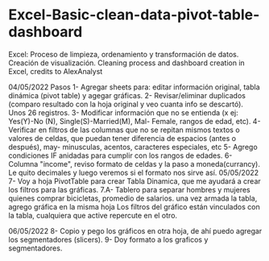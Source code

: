 # Excel-Basic-clean-data-pivot-table-dashboard

Excel:
Proceso de limpieza, ordenamiento y transformación de datos.
Creación de visualización.
Cleaning process and dashboard creation in Excel, credits to AlexAnalyst

04/05/2022 
Pasos 1- Agregar sheets para: editar información original, tabla dinámica (pivot table) y agegar gráficas. 
2- Revisar/eliminar duplicados (comparo resultado con la hoja original y veo cuanta info se descartó). Unos 26 registros. 
3- Modificar información que no se entienda (x ej: Yes(Y)-No (N), Single(S)-Married(M), Mal- Female, rangos de edad, etc). 
4- Verificar en filtros de las columnas que no se repitan mismos textos o valores de celdas, que puedan tener diferencia de espacios (antes o después), may- minusculas, acentos, caracteres especiales, etc 
5- Agrego condiciones IF anidadas para cumplir con los rangos de edades. 
6- Columna "income", reviso formato de celdas y la paso a moneda(currancy). Le quito decimales y luego veremos si el formato nos sirve así. 05/05/2022 
7- Voy a hoja PivotTable para crear Tabla Dinamica, que me ayudará a crear los filtros para las gráficas. 
7.A- Tablero para separar hombres y mujeres quienes comprar bicicletas, promedio de salarios. una vez armada la tabla, agrego gráfica en la misma hoja Los filtros del gráfico están vinculados con la tabla, cualquiera que active repercute en el otro. 

06/05/2022 
8- Copio y pego los gráficos en otra hoja, de ahí puedo agregar los segmentadores (slicers). 
9- Doy formato a los graficos y segmentadores.

